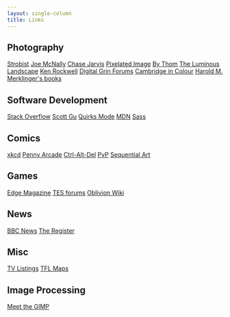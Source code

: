 ```yaml
---
layout: single-column
title: Links
---
```


<div id='links'>
    <div>
        <h2>Photography</h2>
        <a href="https://strobist.blogspot.com/">Strobist</a>
        <a href="https://www.joemcnally.com/blog/">Joe McNally</a>
        <a href="http://blog.chasejarvis.com/blog/">Chase Jarvis</a>
        <a href="https://www.pixelatedimage.com/blog/">Pixelated Image</a>
        <a href="https://www.bythom.com/">By Thom</a>
        <a href="https://www.luminous-landscape.com/whatsnew/">The Luminous Landscape</a>
        <a href="https://www.kenrockwell.com/tech/00-new-today.htm">Ken Rockwell</a>
        <a href="https://www.dgrin.com/">Digital Grin Forums</a>
        <a href="https://www.cambridgeincolour.com/tutorials.htm">Cambridge in Colour</a>
        <a href="http://www.trenholm.org/hmmerk/download.html">Harold M. Merklinger's books</a>
    </div>
    <div>
        <h2>Software Development</h2>
        <a href="https://stackoverflow.com">Stack Overflow</a>
        <a href="https://weblogs.asp.net/scottgu/">Scott Gu</a>
        <a href="https://www.quirksmode.org/">Quirks Mode</a>
        <a href="https://developer.mozilla.org/en-US/">MDN</a>
        <a href="https://sass-lang.com/">Sass</a>
    </div>
    <div>
        <h2>Comics</h2>
        <a href="https://xkcd.com/">xkcd</a>
        <a href="https://www.penny-arcade.com/comic">Penny Arcade</a>
        <a href="https://www.cad-comic.com/">Ctrl-Alt-Del</a>
        <a href="http://pvponline.com/comic/">PvP</a>
        <a href="https://www.collectedcurios.com/sequentialart.php">Sequential Art</a>
    </div>
    <div>
        <h2>Games</h2>
        <a href="https://www.edge-online.com/">Edge Magazine</a>
        <a href="https://bethesda.net/community/category/5/the-elder-scrolls?language%5B%5D=en">TES forums</a>
        <a href="https://www.uesp.net/wiki/Oblivion:Oblivion">Oblivion Wiki</a>
    </div>
    <div>
        <h2>News</h2>
        <a href="https://news.bbc.co.uk">BBC News</a>
        <a href="https://www.theregister.co.uk/">The Register</a>
    </div>
    <div>
        <h2>Misc</h2>
        <a href="https://www.onthebox.com/">TV Listings</a>
        <a href="https://tfl.gov.uk/maps">TFL Maps</a>
    </div>
    <div>
        <h2>Image Processing</h2>
        <a href="https://meetthegimp.org/">Meet the GIMP</a>
    </div>
</div>